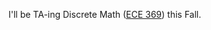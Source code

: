 ---
---

I'll be TA-ing Discrete Math ([ECE 369][369]) this Fall.

[369]: https://engineering.purdue.edu/ee369